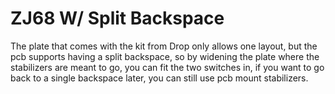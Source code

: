 # ZJ68 W/ Split Backspace

The plate that comes with the kit from Drop only allows one layout, but the pcb supports having a split backspace, so by widening the plate where the stabilizers are meant to go, you can fit the two switches in, if you want to go back to a single backspace later, you can still use pcb mount stabilizers.